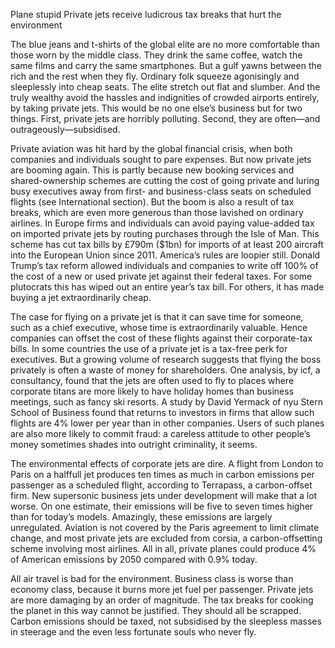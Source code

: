 Plane stupid
Private jets receive ludicrous tax breaks that hurt the environment

The blue jeans and t-shirts of the global elite are no more comfortable than those worn by the middle class. They drink the same coffee, watch the same films and carry the same smartphones. But a gulf yawns between the rich and the rest when they fly. Ordinary folk squeeze agonisingly and sleeplessly into cheap seats. The elite stretch out flat and slumber. And the truly wealthy avoid the hassles and indignities of crowded airports entirely, by taking private jets. This would be no one else’s business but for two things. First, private jets are horribly polluting. Second, they are often—and outrageously—subsidised.

Private aviation was hit hard by the global financial crisis, when both companies and individuals sought to pare expenses. But now private jets are booming again. This is partly because new booking services and shared-ownership schemes are cutting the cost of going private and luring busy executives away from first- and business-class seats on scheduled flights (see International section). But the boom is also a result of tax breaks, which are even more generous than those lavished on ordinary airlines. In Europe firms and individuals can avoid paying value-added tax on imported private jets by routing purchases through the Isle of Man. This scheme has cut tax bills by £790m ($1bn) for imports of at least 200 aircraft into the European Union since 2011. America’s rules are loopier still. Donald Trump’s tax reform allowed individuals and companies to write off 100% of the cost of a new or used private jet against their federal taxes. For some plutocrats this has wiped out an entire year’s tax bill. For others, it has made buying a jet extraordinarily cheap.

The case for flying on a private jet is that it can save time for someone, such as a chief executive, whose time is extraordinarily valuable. Hence companies can offset the cost of these flights against their corporate-tax bills. In some countries the use of a private jet is a tax-free perk for executives. But a growing volume of research suggests that flying the boss privately is often a waste of money for shareholders. One analysis, by icf, a consultancy, found that the jets are often used to fly to places where corporate titans are more likely to have holiday homes than business meetings, such as fancy ski resorts. A study by David Yermack of nyu Stern School of Business found that returns to investors in firms that allow such flights are 4% lower per year than in other companies. Users of such planes are also more likely to commit fraud: a careless attitude to other people’s money sometimes shades into outright criminality, it seems.

The environmental effects of corporate jets are dire. A flight from London to Paris on a halffull jet produces ten times as much in carbon emissions per passenger as a scheduled flight, according to Terrapass, a carbon-offset firm. New supersonic business jets under development will make that a lot worse. On one estimate, their emissions will be five to seven times higher than for today’s models. Amazingly, these emissions are largely unregulated. Aviation is not covered by the Paris agreement to limit climate change, and most private jets are excluded from corsia, a carbon-offsetting scheme involving most airlines. All in all, private planes could produce 4% of American emissions by 2050 compared with 0.9% today.

All air travel is bad for the environment. Business class is worse than economy class, because it burns more jet fuel per passenger. Private jets are more damaging by an order of magnitude. The tax breaks for cooking the planet in this way cannot be justified. They should all be scrapped. Carbon emissions should be taxed, not subsidised by the sleepless masses in steerage and the even less fortunate souls who never fly.